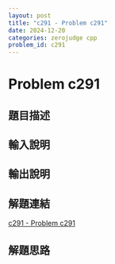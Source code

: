 ```yaml
---
layout: post
title: "c291 - Problem c291"
date: 2024-12-20
categories: zerojudge cpp
problem_id: c291
---
```


# Problem c291

## 題目描述



## 輸入說明



## 輸出說明



## 解題連結

[c291 - Problem c291](https://zerojudge.tw/ShowProblem?problemid=c291)

## 解題思路

